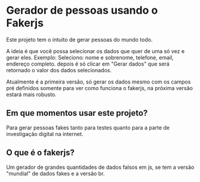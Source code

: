 # Gerador de pessoas usando o Fakerjs

Este projeto tem o intuito de gerar pessoas do mundo todo.

A ideia é que você possa selecionar os dados que quer de uma só vez e gerar eles. Exemplo: Seleciono: nome e sobrenome, telefone, email, endereço completo. depois é só clicar em "Gerar dados" que será retornado o valor dos dados selecionados.

Atualmente é a primeira versão, só gerar os dados mesmo com os campos pré definidos somente para ver como funciona o fakerjs, na próxima versão estará mais robusto.

## Em que momentos usar este projeto?
Para gerar pessoas fakes tanto para testes quanto para a parte de investigação digital na internet.

## O que é o fakerjs?
Um gerador de grandes quantidades de dados falsos em js, se tem a versão "mundial" de dados fakes e a versão br.

